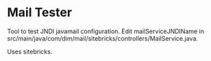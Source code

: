 Mail Tester
=

Tool to test JNDI javamail configuration. Edit mailServiceJNDIName in src/main/java/com/dim/mail/sitebricks/controllers/MailService.java.

Uses sitebricks.
